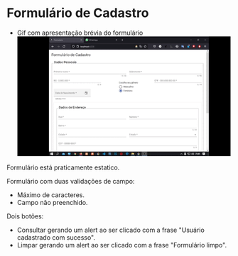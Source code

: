 # Formulário de Cadastro

* Gif com apresentação brévia do formulário
![Gif](gif/../gif-exemple-readme/exemple.gif)

Formulário está praticamente estatico.

Formulário com duas validações de campo:
* Máximo de caracteres.
* Campo não preenchido.

Dois botões:
* Consultar gerando um alert ao ser clicado com a frase "Usuário cadastrado com sucesso".
* Limpar gerando um alert ao ser clicado com a frase "Formulário limpo".
